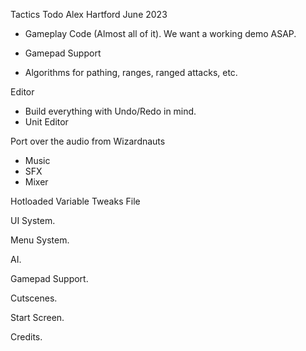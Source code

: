 Tactics
Todo
Alex Hartford
June 2023

* Gameplay Code (Almost all of it). We want a working demo ASAP.

* Gamepad Support

* Algorithms for pathing, ranges, ranged attacks, etc.

Editor
* Build everything with Undo/Redo in mind.
* Unit Editor

Port over the audio from Wizardnauts
* Music
* SFX
* Mixer

Hotloaded Variable Tweaks File

UI System.

Menu System.

AI.

Gamepad Support.

Cutscenes.

Start Screen.

Credits.
